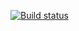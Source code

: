 [![Build status](https://ci.appveyor.com/api/projects/status/w17s2r3na4rly38p?svg=true)](https://ci.appveyor.com/project/exzojs43925/postmanecho)